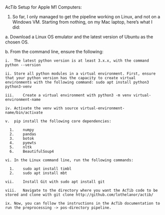 AcTib Setup for Apple M1 Computers:

1.	So far, I only managed to get the pipeline working on Linux, and not on a Windows VM. Starting from nothing, on my Mac laptop, here’s what I did:

  a.	Download a Linux OS emulator and the latest version of Ubuntu as the chosen OS. 

  b.	From the command line, ensure the following:

    i.	The latest python version is at least 3.x.x, with the command python --version

    ii.	Store all python modules in a virtual environment. First, ensure that your python version has the capacity to create virtual environments with the following command: sudo apt install python3 python3-venv

    iii.	Create a virtual environment with python3 -m venv virtual-environment-name 

    iv.	Activate the venv with source virtual-environment-name/bin/activate

    v.	pip install the following core dependencies:

      1.	numpy
      2.	pandas
      3.	botok
      4.	pyewts
      5.	nltk
      6.	BeautifulSoup4

    vi.	In the Linux command line, run the following commands:
    
      1.	sudo apt install timbl
      2.	sudo apt install mbt

    vii.	Install Git with sudo apt install git
    
    viii.	Navigate to the directory where you want the AcTib code to be stored and clone with git clone http://github.com/lothelanor/actib/ 
    
    ix.	Now, you can follow the instructions in the AcTib documentation to run the preprocessing -> pos-directory pipeline. 
